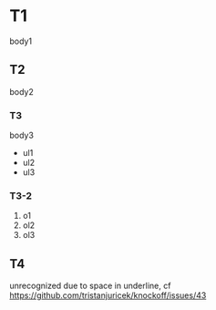 # T1
body1

## T2
body2

### T3
body3

- ul1
- ul2
- ul3

### T3-2
1. o1
2. ol2
3. ol3

T4
-- 
unrecognized due to space in underline,
cf https://github.com/tristanjuricek/knockoff/issues/43


